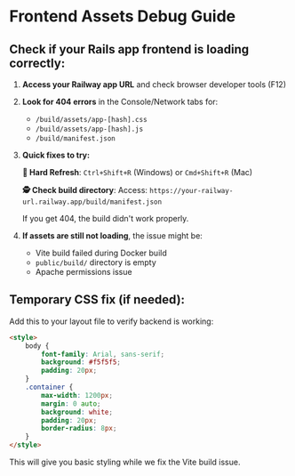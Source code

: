 # Frontend Assets Debug Guide

## Check if your Rails app frontend is loading correctly:

1. **Access your Railway app URL** and check browser developer tools (F12)

2. **Look for 404 errors** in the Console/Network tabs for:

    - `/build/assets/app-[hash].css`
    - `/build/assets/app-[hash].js`
    - `/build/manifest.json`

3. **Quick fixes to try:**

    **🔄 Hard Refresh**: `Ctrl+Shift+R` (Windows) or `Cmd+Shift+R` (Mac)

    **🕵️ Check build directory**:
    Access: `https://your-railway-url.railway.app/build/manifest.json`

    If you get 404, the build didn't work properly.

4. **If assets are still not loading**, the issue might be:
    - Vite build failed during Docker build
    - `public/build/` directory is empty
    - Apache permissions issue

## Temporary CSS fix (if needed):

Add this to your layout file to verify backend is working:

```html
<style>
    body {
        font-family: Arial, sans-serif;
        background: #f5f5f5;
        padding: 20px;
    }
    .container {
        max-width: 1200px;
        margin: 0 auto;
        background: white;
        padding: 20px;
        border-radius: 8px;
    }
</style>
```

This will give you basic styling while we fix the Vite build issue.
